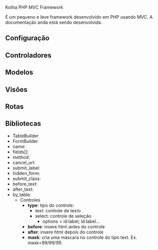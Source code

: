 Kotha PHP MVC Framework

É um pequeno e leve framework desenvolvido em PHP usando MVC.
A documentação anda está sendo desenvolvida.

## Configuração
## Controladores
## Modelos
## Visões
## Rotas
## Bibliotecas
* TableBuilder
* FormBuilder
* name:
* fields[]:
* method:
* cancel_url:
* submit_label:
* hidden_form:
* submit_class:
* before_text:
* after_text:
* by_table: 
  * Controles
    * **type**: tipo do controle:
      * text: controle de texto
      * select: controle de seleção
        * options = id:label; id:label...
    * **before**: insere html antes do controle
    * **after**: insere html depois do controle
    * **mask**: cria uma mascara no controle do tipo text. Ex. mask=99/99/99.


